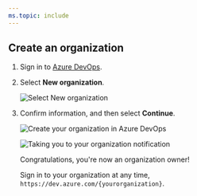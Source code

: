 ```yaml
---
ms.topic: include
---
```


## Create an organization

1.  Sign in to [Azure DevOps](https://go.microsoft.com/fwlink/?LinkId=307137).

2.  Select **New organization**.

    ![Select New organization](/azure/devops/media/select-new-organization.png)

3.  Confirm information, and then select **Continue**.

    ![Create your organization in Azure DevOps](/azure/devops/media/name-your-organization.png)

    ![Taking you to your organization notification](/azure/devops/media/taking-you-to-your-azure-devops-organization.png)

    Congratulations, you're now an organization owner!

    Sign in to your organization at any time, `https://dev.azure.com/{yourorganization}`.
